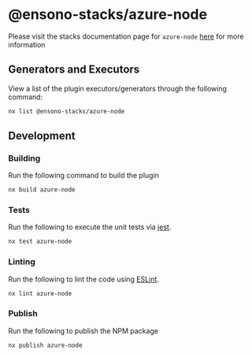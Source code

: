# @ensono-stacks/azure-node

Please visit the stacks documentation page for `azure-node`
[here](https://stacks.ensono.com/docs/getting_started/azure-node/ensono-stacks-azure-node)
for more information

## Generators and Executors

View a list of the plugin executors/generators through the following command:

```bash
nx list @ensono-stacks/azure-node
```

## Development

### Building

Run the following command to build the plugin

```bash
nx build azure-node
```

### Tests

Run the following to execute the unit tests via [jest](https://jestjs.io/).

```bash
nx test azure-node
```

### Linting

Run the following to lint the code using [ESLint](https://eslint.org/).

```bash
nx lint azure-node
```

### Publish

Run the following to publish the NPM package

```bash
nx publish azure-node
```
